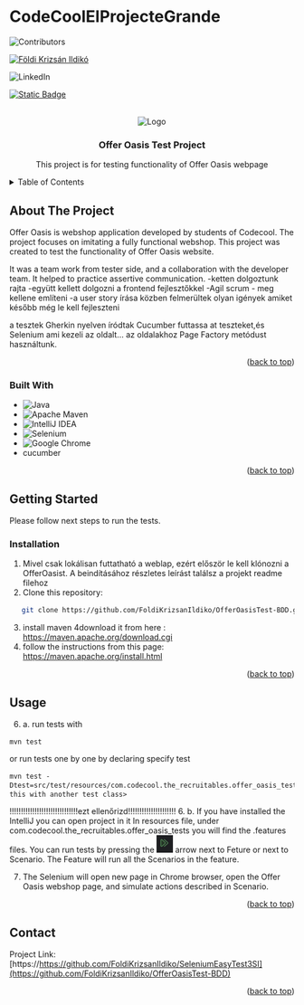 # CodeCoolElProjecteGrande
![Contributors](https://img.shields.io/badge/-_Contributors-red.svg?logo=github&style=for-the-badge)

[![Földi Krizsán Ildikó](https://img.shields.io/badge/F%C3%B6ldi%20Krizs%C3%A1n%20Ildik%C3%B3-blue.svg?logo=github)](https://github.com/FoldiKrizsanIldiko)

![LinkedIn](https://img.shields.io/badge/-LinkedIn-black.svg?style=for-the-badge&logo=linkedin&colorB=555)

[![Static Badge](https://img.shields.io/badge/-_%20F%C3%B6ldi%20Krizs%C3%A1n%20Ildik%C3%B3-grey.svg?logo=linkedin&colorB=555)](https://www.linkedin.com/in/ildiko-foldi-krizsan/)

<br />
<div align="center">
     <img src="src/public/logo.png" alt="Logo">
<h3 align="center">Offer Oasis Test Project</h3>
  <p align="center">
This project is for testing functionality of Offer Oasis webpage
</p>
</div>

<!-- TABLE OF CONTENTS -->
<details>
  <summary>Table of Contents</summary>
  <ol>
    <li>
      <a href="#about-the-project">About The Project</a>
      <ul>
        <li><a href="#built-with">Built With</a></li>
      </ul>
    </li>
    <li>
      <a href="#getting-started">Getting Started</a>
      <ul>
        <li><a href="#installation">Installation</a></li>
      </ul>
    </li>
    <li><a href="#usage">Usage</a></li>
    <li><a href="#contact">Contact</a></li>
  </ol>
</details>


## About The Project

<p>
Offer Oasis is webshop application developed by students of Codecool. The project focuses on imitating a fully functional webshop.
This project was created to test the functionality of Offer Oasis website. 

It was a team work from tester side, and a collaboration with the developer team. 
It helped to practice assertive communication.
-ketten dolgoztunk rajta
-együtt kellett dolgozni a frontend fejlesztőkkel
-Agil scrum - meg kellene említeni
-a user story írása közben felmerültek olyan igények amiket később még le kell fejleszteni

a tesztek Gherkin nyelven íródtak
Cucumber futtassa at teszteket,és Selenium ami kezeli az oldalt...
az oldalakhoz Page Factory metódust használtunk.

</p>

<p align="right">(<a href="#readme-top">back to top</a>)</p>

### Built With

* ![Java](https://img.shields.io/badge/java-%23ED8B00.svg?style=for-the-badge&logo=openjdk&logoColor=white)
* ![Apache Maven](https://img.shields.io/badge/Apache%20Maven-C71A36?style=for-the-badge&logo=Apache%20Maven&logoColor=white)
* ![IntelliJ IDEA](https://img.shields.io/badge/IntelliJIDEA-000000.svg?style=for-the-badge&logo=intellij-idea&logoColor=white)
* ![Selenium](https://img.shields.io/badge/-selenium-%43B02A?style=for-the-badge&logo=selenium&logoColor=white)
* ![Google Chrome](https://img.shields.io/badge/Google%20Chrome-4285F4?style=for-the-badge&logo=GoogleChrome&logoColor=white)
* cucumber
<p align="right">(<a href="#readme-top">back to top</a>)</p>


## Getting Started

Please follow next steps to run the tests.

### Installation

1. Mivel csak lokálisan futtatható a weblap, ezért először le kell klónozni a OfferOasist. A beindításához részletes leírást találsz a projekt readme filehoz
2. Clone this repository:
```sh
   git clone https://github.com/FoldiKrizsanIldiko/OfferOasisTest-BDD.git
   ```
3. install maven
4download it from here : https://maven.apache.org/download.cgi
5. follow the instructions from this page: https://maven.apache.org/install.html



<p align="right">(<a href="#readme-top">back to top</a>)</p>

## Usage
6. a. run tests with
```
mvn test
```
or run tests one by one by declaring specify test
```
mvn test -Dtest=src/test/resources/com.codecool.the_recruitables.offer_oasis_tests/login.feature<change this with another test class>
```
!!!!!!!!!!!!!!!!!!!!!!!!!!!!!!ezt ellenőrizd!!!!!!!!!!!!!!!!!!!!!
6. b. If you have installed the IntelliJ you can open project in it
In resources file, under com.codecool.the_recruitables.offer_oasis_tests you will find the .features files.
You can run tests by pressing the ![img.png](img.png) arrow next to Feture or next to Scenario. The Feature will run all the Scenarios in the feature.

7. The Selenium will open new page in Chrome browser, open the Offer Oasis webshop page, and simulate actions described in Scenario.

<p align="right">(<a href="#readme-top">back to top</a>)</p>

## Contact

Project
Link: [https://https://github.com/FoldiKrizsanIldiko/SeleniumEasyTest3SI](https://github.com/FoldiKrizsanIldiko/OfferOasisTest-BDD)

<p align="right">(<a href="#readme-top">back to top</a>)</p>